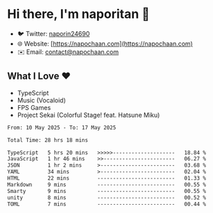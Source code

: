 # Hi there, I'm naporitan 👋

- 🐦 Twitter: [naporin24690](https://twitter.com/naporin24690)
- 🌐 Website: [https://napochaan.com](https://napochaan.com)
- ✉️ Email: [contact@napochaan.com](mailto:contact@napochaan.com)

## What I Love ❤️
- TypeScript
- Music (Vocaloid)
- FPS Games
- Project Sekai (Colorful Stage! feat. Hatsune Miku)

<!--START_SECTION:waka-->

```txt
From: 10 May 2025 - To: 17 May 2025

Total Time: 28 hrs 18 mins

TypeScript   5 hrs 20 mins   >>>>>--------------------   18.84 %
JavaScript   1 hr 46 mins    >>-----------------------   06.27 %
JSON         1 hr 2 mins     >------------------------   03.68 %
YAML         34 mins         >------------------------   02.04 %
HTML         22 mins         -------------------------   01.33 %
Markdown     9 mins          -------------------------   00.55 %
Smarty       9 mins          -------------------------   00.55 %
unity        8 mins          -------------------------   00.52 %
TOML         7 mins          -------------------------   00.44 %
```

<!--END_SECTION:waka-->


